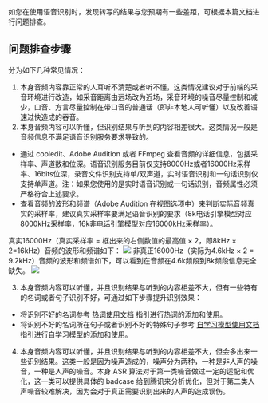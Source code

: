如您在使用语音识别时，发现转写的结果与您预期有一些差距，可根据本篇文档进行问题排查。

## 问题排查步骤
分为如下几种常见情况：
1. 本身音频内容靠正常的人耳听不清楚或者听不懂，这类情况建议对于前端的采音环境进行改造，如采音距离由远场改为近场，采音环境的噪音尽量控制和减少，口音、方言尽量控制在带口音的普通话（即非本地人可听懂）以及改善语速过快造成的吞音。
2. 本身音频内容可以听懂，但识别结果与听到的内容相差很大。这类情况一般是音频信息不满足语音识别服务要求导致的。
 - 通过 cooledit、Adobe Audition 或者 FFmpeg 查看音频的详细信息，包括采样率、声道数和位深。语音识别服务目前仅支持8000Hz或者16000Hz采样率、16bits位深，录音文件识别支持单/双声道，实时语音识别和一句话识别仅支持单声道。注：如果您使用的是实时语音识别或一句话识别，音频属性必须严格符合上述要求。
 - 查看音频的波形和频谱（Adobe Audition 在视图选项中）来判断实际音频真实的采样率，建议真实采样率要满足语音识别的要求（8k电话引擎模型对应8000kHz采样率，16k非电话引擎模型对应16000kHz采样率）。

 真实16000Hz（真实采样率 = 框出来的右侧数值的最高值 × 2，即8kHz × 2=16kHz）音频的波形和频谱如下：
![](https://main.qcloudimg.com/raw/41723778873034c551762b0cfe488b87.png)
非真正16000Hz（实际为4.6kHz × 2 = 9.2kHz）音频的波形和频谱如下，可以看到在音频在4.6k频段到8k频段信息完全缺失。
![](https://main.qcloudimg.com/raw/101715d28afb43ea32a846f21bce2b6a.png)

3. 本身音频内容可以听懂，并且识别结果与听到的内容相差不大，但有一些特有的名词或者句子识别不好，可通过如下步骤提升识别效果：
 - 将识别不好的名词参考 [热词使用文档](https://cloud.tencent.com/document/product/1093/40996) 指引进行热词的添加和使用。
 - 将识别不好的名词所在句子或者识别不好的特殊句子参考 [自学习模型使用文档](https://cloud.tencent.com/document/product/1093/38416) 指引进行自学习模型的添加和使用。
4. 本身音频内容可以听懂，并且识别结果与听到的内容相差不大，但会多出来一些识别结果。这类一般是因为噪声造成的，噪声分为两种，一种是非人声的噪音，一种是人声的噪音。本身 ASR 算法对于第一类噪音做过一定的适配和优化，这一类可以提供具体的 badcase 给到腾讯来分析优化，但对于第二类人声噪音较难解决，因为会对于真正需要识别出来的人声的造成误伤。
  

